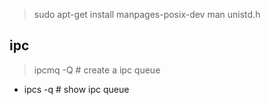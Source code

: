 > sudo apt-get install manpages-posix-dev
> man unistd.h

## ipc

> ipcmq -Q # create a ipc queue
- ipcs -q # show ipc queue
